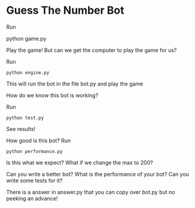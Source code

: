 Guess The Number Bot
====================

Run

   python game.py

Play the game! But can we get the computer to play the game for us?

Run 

    python engine.py

This will run the bot in the file bot.py and play the game

How do we know this bot is working?

Run

    python test.py

See results!

How good is this bot? Run

    python performance.py

Is this what we expect? What if we change the max to 200?

Can you write a better bot? What is the performance of your bot? Can you write some tests for it?

There is a answer in answer.py that you can copy over bot.py but no peeking an advance!

